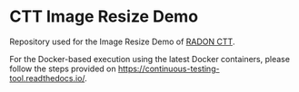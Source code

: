 # CTT Image Resize Demo

Repository used for the Image Resize Demo of [RADON CTT](https://github.com/radon-h2020/radon-ctt). 

For the Docker-based execution using the latest Docker containers, please follow the steps provided on https://continuous-testing-tool.readthedocs.io/.


